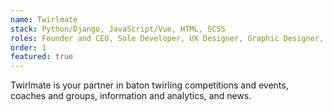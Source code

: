 ```yaml
---
name: Twirlmate
stack: Python/Django, JavaScript/Vue, HTML, SCSS
roles: Founder and CEO, Sole Developer, UX Designer, Graphic Designer, Content Creator
order: 1
featured: true
---
```

Twirlmate is your partner in baton twirling competitions and events,
coaches and groups, information and analytics, and news.
